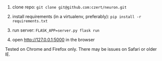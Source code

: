1. clone repo: `git clone git@github.com:czert/neuron.git`

2. install requirements (in a virtualenv, preferably): `pip install -r requirements.txt`

3. run server: `FLASK_APP=server.py flask run`

4. open http://127.0.0.1:5000 in the browser


Tested on Chrome and Firefox only. There may be issues on Safari or older IE.
